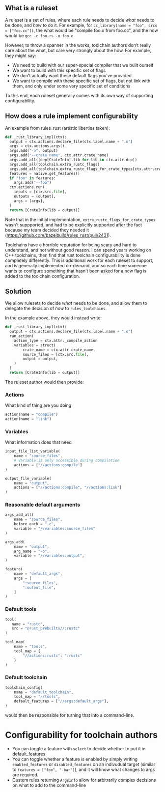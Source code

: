 ## What is a ruleset
A ruleset is a set of rules, where each rule needs to decide _what_ needs to be done, and _how_ to do it. For example, for `cc_library(name = "foo", srcs = ["foo.cc"])`, the what would be "compile foo.o from foo.cc", and the how would be `gcc -c foo.rs -o foo.o`.

However, to throw a spanner in the works, toolchain authors don't really care about the what, but care very strongly about the how. For example, they might say:
* We need to build with our super-special compiler that we built ourself
* We want to build with this specific set of flags
* We don't actually want these default flags you've provided
* We want to compile with these specific set of flags, but not link with them, and only under some very specific set of conditions

To this end, each ruleset generally comes with its own way of supporting configurability.

## How does a rule implement configurability
An example from rules_rust (artistic liberties taken):
```python
def _rust_library_impl(ctx):
  output = ctx.actions.declare_file(ctx.label.name + ".o")
  args = ctx.actions.args()
  args.add("-o", output)
  args.add("--crate_name", ctx.attr.crate_name)
  args.add_all([dep[CrateInfo].lib for lib in ctx.attr.dep])
  args.add_all(toolchain.extra_rustc_flags)
  args.add_all(toolchain.extra_rustc_flags_for_crate_types[ctx.attr.crate_type])
  features = native.get_features()
  if "foo" in features:
    args.add("--foo")
  ctx.actions.run(
    inputs = [ctx.src.file],
    outputs = [output],
    args = [args],
  )
  return [CrateInfo(lib = output)]
```

Note that in the initial implementation, `extra_rustc_flags_for_crate_types` wasn't suppported, and had to be explicitly supported after the fact because my team decided they needed it (https://github.com/bazelbuild/rules_rust/pull/2431).

Toolchains have a horrible reputation for being scary and hard to understand, and not without good reason. I can spend years working on C++ toolchains, then find that rust toolchain configurability is done completely differently. This is additional work for each ruleset to support, and is generally implemented on-demand, and so each time someone wants to configure something that hasn't been asked for a new flag is added to the toolchain configuration.

## Solution
We allow rulesets to decide _what_ needs to be done, and allow them to delegate the decision of _how_ to `rules_toolchains`.

In the example above, they would instead write:
```python
def _rust_library_impl(ctx):
  output = ctx.actions.declare_file(ctx.label.name + ".o")
  run_action(
    action_type = ctx.attr._compile_action
    variables = struct(
        crate_name = ctx.attr.crate_name,
        source_files = [ctx.src.file],
        output = output,
    )
  )
  return [CrateInfo(lib = output)]
```

The ruleset author would then provide:
### Actions
What kind of thing are you doing
```python
action(name = "compile")
action(name = "link")
```

### Variables
What information does that need
```python
input_file_list_variable(
    name = "source_files",
    # Variable is only accessible during compilation
    actions = ["//actions:compile"]
)

output_file_variable(
    name = "output",
    actions = ["//actions:compile", "//actions:link"]
)
```

### Reasonable default arguments
```python
args_add_all(
    name = "source_files",
    before_each = "-c",
    variable = "//variables:source_files"
)

args_add(
    name = "output",
    arg_name = "-o",
    variable = "//variables:output",
)

feature(
    name = "default_args",
    args = [
        ":source_files",
        ":output_file",
    ]
)
```

### Default tools
```python
tool(
   name = "rustc",
   src = "@rust_prebuilts//:rustc"
)

tool_map(
    name = "tools",
    tool_map = {
        "//actions:rustc": ":rustc"
    }
)
```

### Default toolchain
```python
toolchain_config(
    name = "default_toolchain",
    tool_map = "//tools",
    default_features = ["//args:default_args"],
)
```
would then be responsible for turning that into a command-line.

# Configurability for toolchain authors
* You can toggle a feature with `select` to decide whether to put it in default_features
* You can toggle whether a feature is enabled by simply writing `enabled_features` or `disabled_features` on an indivudual target (similar to `features = ["foo", "-bar"]`), and it will know what changes to args are required.
* Custom rules returning `ArgsInfo` allow for arbitrarily complex decisions on what to add to the command-line
